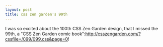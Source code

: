 ```yaml
--- 
layout: post
title: css zen garden's 99th
---
```

I was so excited about the 100th CSS Zen Garden design, that I missed the 99th, a "CSS Zen Garden comic book":http://csszengarden.com/?cssfile=/099/099.css&page=0!
